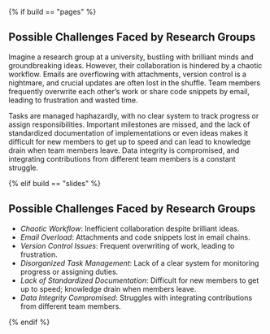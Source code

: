{% if build == "pages" %}
## Possible Challenges Faced by Research Groups

Imagine a research group at a university, bustling with brilliant minds and groundbreaking ideas. 
However, their collaboration is hindered by a chaotic workflow. 
Emails are overflowing with attachments, version control is a nightmare, and crucial updates are often lost in the shuffle. 
Team members frequently overwrite each other’s work or share code snippets by email, leading to frustration and wasted time.

Tasks are managed haphazardly, with no clear system to track progress or assign responsibilities. 
Important milestones are missed, and the lack of standardized documentation of implementations or even ideas makes it difficult for new members to get up to speed and can lead to knowledge drain when team members leave.
Data integrity is compromised, and integrating contributions from different team members is a constant struggle.

{% elif build == "slides" %}
<!-- BUILDING THE SLIDES -->
## Possible Challenges Faced by Research Groups

- *Chaotic Workflow*: Inefficient collaboration despite brilliant ideas.
- *Email Overload*: Attachments and code snippets lost in email chains.
- *Version Control Issues*: Frequent overwriting of work, leading to frustration.
- *Disorganized Task Management*: Lack of a clear system for monitoring progress or assigning duties.
- *Lack of Standardized Documentation*: Difficult for new members to get up to speed; knowledge drain when members leave.
- *Data Integrity Compromised*: Struggles with integrating contributions from different team members.

{% endif %}
